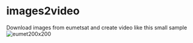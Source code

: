 # images2video
Download images from eumetsat and create video 
like this small sample ![eumet200x200](eumet200.gif?)
